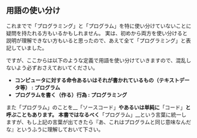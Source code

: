## 用語の使い分け

これまでで「プログラミング」と「プログラム」を特に使い分けていないことに疑問を持たれる方もいるかもしれません。
実は、初めから両方を使い分けると説明が理解できない方もいると思ったので、あえて全て「プログラミング」と表記していました。

ですが、ここからは以下のような定義で用語を使い分けていきますので、混乱しないよう必ずおさえておいてください。

* __コンピュータに対する命令あるいはそれが書かれているもの（テキストデータ等） : プログラム__
* __プログラムを書く（作る）行為 : プログラミング__

また「プログラム」のことを__「ソースコード」__やあるいは単純に__「コード」__と呼ぶこともあります。
本書ではなるべく__「プログラム」__という言葉に統一しますが、もし上記の言葉が出てきたら『あ、これはプログラムと同じ意味なんだな』というふうに理解しておいて下さい。

